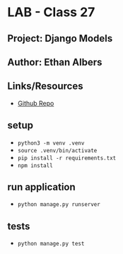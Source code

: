 # LAB - Class 27
## Project: Django Models
## Author: Ethan Albers
## Links/Resources
- [Github Repo](https://github.com/ekalbers/django-models)

## setup
- `python3 -m venv .venv`
- `source .venv/bin/activate`
- `pip install -r requirements.txt`
- `npm install`

## run application
- `python manage.py runserver`

## tests
- `python manage.py test`